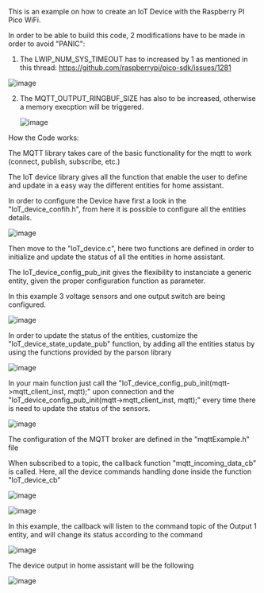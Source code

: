 This is an example on how to create an IoT Device with the Raspberry PI Pico WiFi. 

In order to be able to build this code, 2 modifications have to be made in order to avoid "PANIC": 

1. The LWIP_NUM_SYS_TIMEOUT has to increased by 1 as mentioned in this thread: https://github.com/raspberrypi/pico-sdk/issues/1281

![image](https://github.com/user-attachments/assets/54ed6c50-0b6a-4e08-b52c-0f31f9a93609)

2. The MQTT_OUTPUT_RINGBUF_SIZE has also to be increased, otherwise a memory execption will be triggered.

   ![image](https://github.com/user-attachments/assets/c6b0dcfa-408c-4985-ab4d-0392cc3e8dd0)


How the Code works:

The MQTT library takes care of the basic functionality for the mqtt to work (connect, publish, subscribe, etc.)

The IoT device library gives all the function that enable the user to define and update in a easy way the different entities for home assistant.

In order to configure the Device have first a look in the "IoT_device_confih.h", from here it is possible to configure all the entities details.

![image](https://github.com/user-attachments/assets/c893a263-d859-4d33-b64f-de3fa3465b7b)

Then move to the "IoT_device.c", here two functions are defined in order to initialize and update the status of all the entities in home assistant.

The IoT_device_config_pub_init gives the flexibility to instanciate a generic entity, given the proper configuration function as parameter.

In this example 3 voltage sensors and one output switch are being configured.

![image](https://github.com/user-attachments/assets/08eb0c34-1545-489d-b6ca-0136470014e6)

In order to update the status of the entities, customize the "IoT_device_state_update_pub" function, by adding all the entities status by using the functions provided by the parson library

![image](https://github.com/user-attachments/assets/c45d831e-a68c-406d-9775-649201a0b133)

In your main function just call the "IoT_device_config_pub_init(mqtt->mqtt_client_inst, mqtt);" upon connection and the "IoT_device_config_pub_init(mqtt->mqtt_client_inst, mqtt);" every time there is need to update the status of the sensors.

![image](https://github.com/user-attachments/assets/d5e586b9-38e7-409f-8b21-2f37201e8601)

The configuration of the MQTT broker are defined in the "mqttExample.h" file

When subscribed to a topic, the callback function "mqtt_incoming_data_cb" is called. Here, all the device commands handling done inside the function "IoT_device_cb"

![image](https://github.com/user-attachments/assets/7bb8bbd2-d4fd-498f-82df-902f39b8bc85)

![image](https://github.com/user-attachments/assets/6910f4ce-8a72-4ee3-86a6-bae63f4386c2)

In this example, the callback will listen to the command topic of the Output 1 entity, and will change its status according to the command

![image](https://github.com/user-attachments/assets/66dfb4ba-60cb-48b6-bd3a-2ae8eed6ddc9)

The device output in home assistant will be the following 

![image](https://github.com/user-attachments/assets/4f19e7d9-2729-4773-8720-5d402c848c2a)
